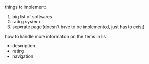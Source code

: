 things to implement:
1. big list of softwares
2. rating system
3. seperate page (doesn't have to be implemented, just has to exist) 


how to handle more information on the items in list 
- description
- rating
- navigation 
